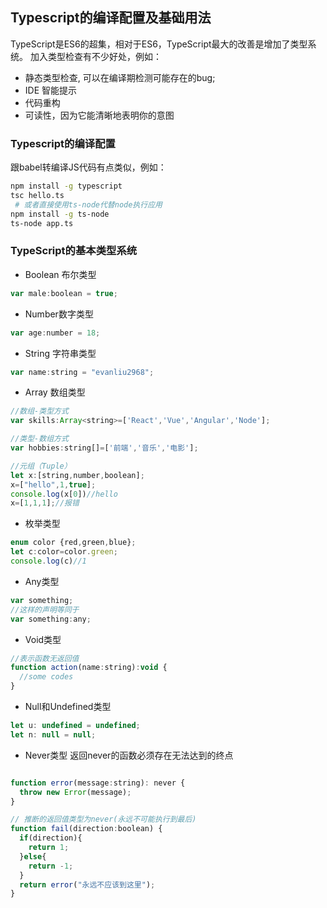 ## Typescript的编译配置及基础用法

TypeScript是ES6的超集，相对于ES6，TypeScript最大的改善是增加了类型系统。
加入类型检查有不少好处，例如：
- 静态类型检查, 可以在编译期检测可能存在的bug;
- IDE 智能提示 
- 代码重构 
- 可读性，因为它能清晰地表明你的意图

### Typescript的编译配置

跟babel转编译JS代码有点类似，例如：
```bash
npm install -g typescript
tsc hello.ts
 # 或者直接使用ts-node代替node执行应用
npm install -g ts-node
ts-node app.ts
```

### TypeScript的基本类型系统

- Boolean 布尔类型
```javascript
var male:boolean = true;
```

- Number数字类型
```javascript
var age:number = 18;
```

- String 字符串类型
```javascript
var name:string = "evanliu2968";
```

- Array 数组类型
```javascript
//数组-类型方式
var skills:Array<string>=['React','Vue','Angular','Node'];

//类型-数组方式
var hobbies:string[]=['前端','音乐','电影'];

//元组（Tuple）
let x:[string,number,boolean];
x=["hello",1,true];
console.log(x[0])//hello
x=[1,1,1];//报错
```

- 枚举类型
```javascript
enum color {red,green,blue};
let c:color=color.green;
console.log(c)//1
```

- Any类型
```javascript
var something;
//这样的声明等同于
var something:any;
```

- Void类型
```javascript
//表示函数无返回值
function action(name:string):void {
  //some codes
}
```

- Null和Undefined类型
```javascript
let u: undefined = undefined;
let n: null = null;
```

- Never类型
返回never的函数必须存在无法达到的终点
```javascript

function error(message:string): never {
  throw new Error(message);
}

// 推断的返回值类型为never(永远不可能执行到最后)
function fail(direction:boolean) {
  if(direction){
    return 1;
  }else{
    return -1;
  }
  return error("永远不应该到这里");
}
```